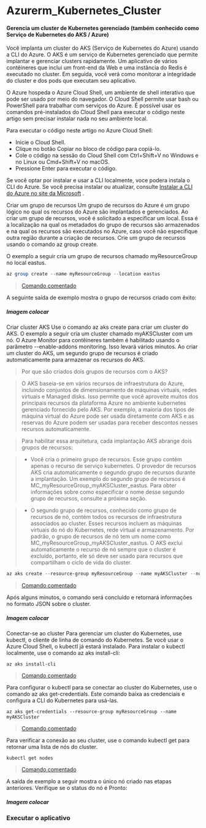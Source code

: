 # Azurerm_Kubernetes_Cluster
#### Gerencia um cluster de Kubernetes gerenciado (também conhecido como Serviço de Kubernetes do AKS / Azure)

Você implanta um cluster do AKS (Serviço de Kubernetes do Azure) usando a CLI do Azure. O AKS é um serviço de Kubernetes gerenciado que permite implantar e gerenciar clusters rapidamente. Um aplicativo de vários contêineres que inclui um front-end da Web e uma instância do Redis é executado no cluster. Em seguida, você verá como monitorar a integridade do cluster e dos pods que executam seu aplicativo.

O Azure hospeda o Azure Cloud Shell, um ambiente de shell interativo que pode ser usado por meio do navegador. O Cloud Shell permite usar bash ou PowerShell para trabalhar com serviços do Azure. É possível usar os comandos pré-instalados do Cloud Shell para executar o código neste artigo sem precisar instalar nada no seu ambiente local.

Para executar o código neste artigo no Azure Cloud Shell:
- Inicie o Cloud Shell.
- Clique no botão Copiar no bloco de código para copiá-lo.
- Cole o código na sessão do Cloud Shell com Ctrl+Shift+V no Windows e no Linux ou Cmd+Shift+V no macOS.
- Pressione Enter para executar o código.

Se você optar por instalar e usar a CLI localmente, voce podera instala o CLI do Azure. Se você precisa instalar ou atualizar, consulte    [Instalar a CLI do Azure no site da Microsoft](https://docs.microsoft.com/pt-br/cli/azure/install-azure-cli?view=azure-cli-latest) .

Criar um grupo de recursos
Um grupo de recursos do Azure é um grupo lógico no qual os recursos do Azure são implantados e gerenciados. Ao criar um grupo de recursos, você é solicitado a especificar um local. Essa é a localização na qual os metadados do grupo de recursos são armazenados e na qual os recursos são executados no Azure, caso você não especifique outra região durante a criação de recursos. Crie um grupo de recursos usando o comando az group create.

O exemplo a seguir cria um grupo de recursos chamado myResourceGroup no local eastus.

```powershell
az group create --name myResourceGroup --location eastus

```
> [Comando comentado](https://github.com/robertoleao/Azurerm_Kubernetes_Cluster/blob/master/az%20group%20create)

A seguinte saída de exemplo mostra o grupo de recursos criado com êxito:

##### Imagem colocar

Criar cluster AKS
Use o comando az aks create para criar um cluster do AKS. O exemplo a seguir cria um cluster chamado myAKSCluster com um nó. O Azure Monitor para contêineres também é habilitado usando o parâmetro --enable-addons monitoring. Isso levará vários minutos.
Ao criar um cluster do AKS, um segundo grupo de recursos é criado automaticamente para armazenar os recursos do AKS.

> Por que são criados dois grupos de recursos com o AKS?

> O AKS baseia-se em vários recursos de infraestrutura do Azure, incluindo conjuntos de dimensionamento de máquinas virtuais, redes virtuais e Managed disks. Isso permite que você aproveite muitos dos principais recursos da plataforma Azure no ambiente kubernetes gerenciado fornecido pelo AKS. Por exemplo, a maioria dos tipos de máquina virtual do Azure pode ser usada diretamente com AKS e as reservas do Azure podem ser usadas para receber descontos nesses recursos automaticamente.

> Para habilitar essa arquitetura, cada implantação AKS abrange dois grupos de recursos:

> - Você cria o primeiro grupo de recursos. Esse grupo contém apenas o recurso de serviço kubernetes. O provedor de recursos AKS cria automaticamente o segundo grupo de recursos durante a implantação. Um exemplo do segundo grupo de recursos é MC_myResourceGroup_myAKSCluster_eastus. Para obter informações sobre como especificar o nome desse segundo grupo de recursos, consulte a próxima seção.

> - O segundo grupo de recursos, conhecido como grupo de recursos de nó, contém todos os recursos de infraestrutura associados ao cluster. Esses recursos incluem as máquinas virtuais do nó do Kubernetes, rede virtual e armazenamento. Por padrão, o grupo de recursos de nó tem um nome como MC_myResourceGroup_myAKSCluster_eastus. O AKS exclui automaticamente o recurso de nó sempre que o cluster é excluído, portanto, ele só deve ser usado para recursos que compartilham o ciclo de vida do cluster.

```powershell
az aks create --resource-group myResourceGroup --name myAKSCluster --node-count 1 --enable-addons monitoring --generate-ssh-keys
```
> [Comando comentado](https://github.com/robertoleao/Azurerm_Kubernetes_Cluster/blob/master/az%20aks%20create)

Após alguns minutos, o comando será concluído e retornará informações no formato JSON sobre o cluster.

##### Imagem colocar

Conectar-se ao cluster
Para gerenciar um cluster do Kubernetes, use kubectl, o cliente de linha de comando do Kubernetes. Se você usar o Azure Cloud Shell, o kubectl já estará instalado. Para instalar o kubectl localmente, use o comando az aks install-cli:

```
az aks install-cli
```

> [Comando comentado](https://github.com/robertoleao/Azurerm_Kubernetes_Cluster/blob/master/az%20aks%20install-cli)

Para configurar o kubectl para se conectar ao cluster do Kubernetes, use o comando az aks get-credentials. Este comando baixa as credenciais e configura a CLI do Kubernetes para usá-las.

```
az aks get-credentials --resource-group myResourceGroup --name myAKSCluster
```

> [Comando comentado](https://github.com/robertoleao/Azurerm_Kubernetes_Cluster/blob/master/az%20aks%20get-credentials)

Para verificar a conexão ao seu cluster, use o comando kubectl get para retornar uma lista de nós do cluster.

```
kubectl get nodes
```

> [Comando comentado](https://github.com/robertoleao/Azurerm_Kubernetes_Cluster/blob/master/kubectl%20get)

A saída de exemplo a seguir mostra o único nó criado nas etapas anteriores. Verifique se o status do nó é Pronto:

##### Imagem colocar



### Executar o aplicativo
